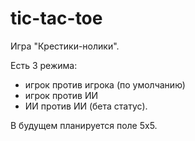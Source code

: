 # tic-tac-toe

Игра "Крестики-нолики".

Есть 3 режима:
* игрок против игрока (по умолчанию)
* игрок против ИИ
* ИИ против ИИ (бета статус).

В будущем планируется поле 5х5.
